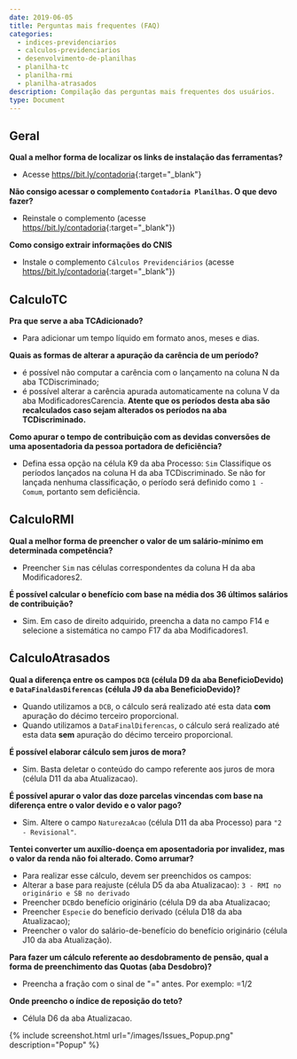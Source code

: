 ```yaml
---
date: 2019-06-05
title: Perguntas mais frequentes (FAQ)
categories:
  - indices-previdenciarios
  - calculos-previdenciarios
  - desenvolvimento-de-planilhas
  - planilha-tc
  - planilha-rmi
  - planilha-atrasados
description: Compilação das perguntas mais frequentes dos usuários.
type: Document
---
```




## Geral

**Qual a melhor forma de localizar os links de instalação das ferramentas?**
+ Acesse [https//bit.ly/contadoria](https://bit.ly/contadoria){:target="_blank"}



**Não consigo acessar o complemento `Contadoria Planilhas`. O que devo fazer?**
+ Reinstale o complemento (acesse [https//bit.ly/contadoria](https://bit.ly/contadoria){:target="_blank"})


**Como consigo extrair informações do CNIS**
+ Instale o complemento `Cálculos Previdenciários` (acesse [https//bit.ly/contadoria](https://bit.ly/contadoria){:target="_blank"})

## CalculoTC

**Pra que serve a aba TCAdicionado?**
+ Para adicionar um tempo líquido em formato anos, meses e dias.


**Quais as formas de alterar a apuração da carência de um período?**
+ é possível não computar a carência com o lançamento na coluna N da aba TCDiscriminado;
+ é possível alterar a carência apurada automaticamente na coluna V da aba ModificadoresCarencia. **Atente que os períodos desta aba são recalculados caso sejam alterados os períodos na aba TCDiscriminado.**


**Como apurar o tempo de contribuição com as devidas conversões de uma aposentadoria da pessoa portadora de deficiência?**
+ Defina essa opção na célula K9 da aba Processo: `Sim`
 Classifique os períodos lançados na coluna H da aba TCDiscriminado. Se não for lançada nenhuma classificação, o período será definido como `1 - Comum`, portanto sem deficiência.

## CalculoRMI

**Qual a melhor forma de preencher o valor de um salário-mínimo em determinada competência?**
+ Preencher `Sim` nas células correspondentes da coluna H da aba Modificadores2.


**É possível calcular o benefício com base na média dos 36 últimos salários de contribuição?**
+ Sim. Em caso de direito adquirido, preencha a data no campo F14 e selecione a sistemática no campo F17 da aba Modificadores1.


## CalculoAtrasados
**Qual a diferença entre os campos `DCB` (célula D9 da aba BeneficioDevido) e `DataFinaldasDiferencas` (célula J9 da aba BeneficioDevido)?**
+ Quando utilizamos a `DCB`, o cálculo será realizado até esta data **com** apuração do décimo terceiro proporcional.
+ Quando utilizamos a `DataFinalDiferencas`, o cálculo será realizado até esta data **sem** apuração do décimo terceiro proporcional.



**É possível elaborar cálculo sem juros de mora?**
+ Sim. Basta deletar o conteúdo do campo referente aos juros de mora (célula D11 da aba Atualizacao).



**É possível apurar o valor das doze parcelas vincendas com base na diferença entre o valor devido e o valor pago?**
+ Sim. Altere o campo `NaturezaAcao` (célula D11 da aba Processo) para `"2 - Revisional"`.



**Tentei converter um auxílio-doença em aposentadoria por invalidez, mas o valor da renda não foi alterado. Como arrumar?**
+ Para realizar esse cálculo, devem ser preenchidos os campos: 
+ Alterar a base para reajuste (célula D5 da aba Atualizacao): `3 - RMI no originário e SB no derivado`
+ Preencher `DCB`do benefício originário (célula D9 da aba Atualizacao;
+ Preencher `Especie` do benefício derivado (célula D18 da aba Atualizacao);
+ Preencher o valor do salário-de-benefício do benefício originário (célula J10 da aba Atualização). 


**Para fazer um cálculo referente ao desdobramento de pensão, qual a forma de preenchimento das Quotas (aba Desdobro)?**
+ Preencha a fração com o sinal de "=" antes. Por exemplo: =1/2


**Onde preencho o índice de reposição do teto?**
+ Célula D6 da aba Atualizacao.

{% include screenshot.html url="/images/Issues_Popup.png" description="Popup" %}
